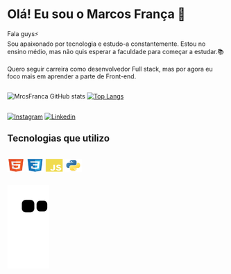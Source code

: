 # Olá! Eu sou o Marcos França 👋

Fala guys⚡ <br>
Sou apaixonado por tecnologia e estudo-a constantemente. Estou no ensino médio, mas não quis esperar a faculdade para começar a estudar.📚 <br> <br> 
Quero seguir carreira como desenvolvedor Full stack, mas por agora eu foco mais em aprender a parte de Front-end. <br>

##

![MrcsFranca GitHub stats](https://github-readme-stats.vercel.app/api?username=MrcsFranca&show_icons=true&theme=radical&count_private=true)
[![Top Langs](https://github-readme-stats.vercel.app/api/top-langs/?username=MrcsFranca&layout=compact&theme=radical)](https://github.com/MrcsFranca/github-readme-stats)

##

[![Instagram](https://img.shields.io/badge/Instagram-E4405F?style=for-the-badge&logo=instagram&logoColor=white)](https://instagram.com/mrcsfranca)
[![Linkedin](https://img.shields.io/badge/LinkedIn-0077B5?style=for-the-badge&logo=linkedin&logoColor=white)](https://linkedin.com/in/mrcsfranca)


## Tecnologias que utilizo

<div style="display: inline_block"><br>
  <img align="center" alt="Mrcs-HTML" height="30" width="40" src="https://raw.githubusercontent.com/devicons/devicon/master/icons/html5/html5-original.svg">
  <img align="center" alt="Mrcs-CSS" height="30" width="40" src="https://raw.githubusercontent.com/devicons/devicon/master/icons/css3/css3-original.svg">
  <img align="center" alt="Mrcs-Js" height="30" width="40" src="https://raw.githubusercontent.com/devicons/devicon/master/icons/javascript/javascript-plain.svg">
  <img align="center" alt="Mrcs-Python" height="30" width="40" src="https://raw.githubusercontent.com/devicons/devicon/master/icons/python/python-original.svg">
</div>

<br>

![snake gif](https://github.com/Formandodev/Formandodev/blob/output/github-contribution-grid-snake.svg)
